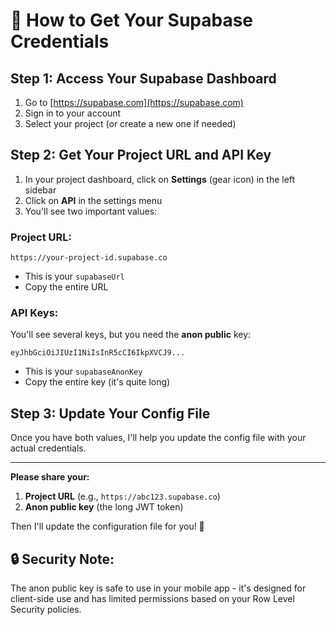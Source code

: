 # 🔑 How to Get Your Supabase Credentials

## Step 1: Access Your Supabase Dashboard
1. Go to [https://supabase.com](https://supabase.com)
2. Sign in to your account
3. Select your project (or create a new one if needed)

## Step 2: Get Your Project URL and API Key
1. In your project dashboard, click on **Settings** (gear icon) in the left sidebar
2. Click on **API** in the settings menu
3. You'll see two important values:

### Project URL:
```
https://your-project-id.supabase.co
```
- This is your `supabaseUrl`
- Copy the entire URL

### API Keys:
You'll see several keys, but you need the **anon public** key:
```
eyJhbGciOiJIUzI1NiIsInR5cCI6IkpXVCJ9...
```
- This is your `supabaseAnonKey`
- Copy the entire key (it's quite long)

## Step 3: Update Your Config File

Once you have both values, I'll help you update the config file with your actual credentials.

---

**Please share your:**
1. **Project URL** (e.g., `https://abc123.supabase.co`)
2. **Anon public key** (the long JWT token)

Then I'll update the configuration file for you! 🚀

## 🔒 Security Note:
The anon public key is safe to use in your mobile app - it's designed for client-side use and has limited permissions based on your Row Level Security policies.